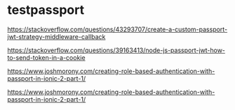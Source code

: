 # testpassport

https://stackoverflow.com/questions/43293707/create-a-custom-passport-jwt-strategy-middleware-callback

https://stackoverflow.com/questions/39163413/node-js-passport-jwt-how-to-send-token-in-a-cookie

https://www.joshmorony.com/creating-role-based-authentication-with-passport-in-ionic-2-part-1/

https://www.joshmorony.com/creating-role-based-authentication-with-passport-in-ionic-2-part-1/

